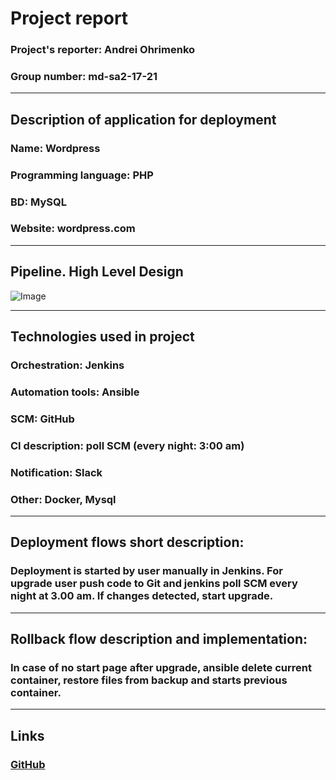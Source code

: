 # Project report

### Project's reporter: Andrei Ohrimenko

### Group number: md-sa2-17-21

---

## Description of application for deployment

### Name: Wordpress

### Programming language: PHP

### BD: MySQL

### Website: wordpress.com

---

## Pipeline. High Level Design

![Image](Pipelne_schema.png)

---

## Technologies used in project

### Orchestration: Jenkins

### Automation tools: Ansible

### SCM: GitHub

### CI description: poll SCM (every night: 3:00 am)

### Notification: Slack

### Other: Docker, Mysql

---

## Deployment flows short description:

### Deployment is started by user manually in Jenkins. For upgrade user push code to Git and jenkins poll SCM every night at 3.00 am. If changes detected, start upgrade.

---

## Rollback flow description and implementation:

### In case of no start page after upgrade, ansible delete current container, restore files from backup and starts previous container. 

---

## Links

### [GitHub](https://github.com/AndreiAkhrymenko/MyProject.git)
